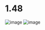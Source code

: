 # 1.48
![image](https://user-images.githubusercontent.com/125409627/218870599-2e0cfd64-a53a-45f6-98d7-4b2117ac0049.png)
![image](https://user-images.githubusercontent.com/125409627/218870651-88f0adb8-ba4e-4b57-bcee-885c51f37e0b.png)
